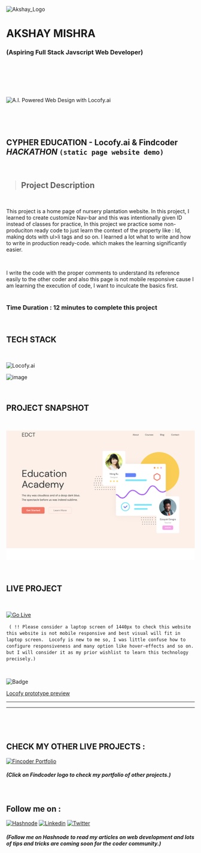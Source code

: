 ![Akshay_Logo](https://user-images.githubusercontent.com/110058268/192380880-88d3794d-a927-4515-929e-33cd308b3791.png)
# AKSHAY MISHRA 
### (Aspiring Full Stack Javscript Web Developer)              


&nbsp;

&nbsp;

&nbsp;



![A.I. Powered Web Design with Locofy.ai](https://user-images.githubusercontent.com/110058268/195703792-a5702f0a-d5f1-44f7-aac0-5211abc36c37.png)

&nbsp;

&nbsp;




## **CYPHER EDUCATION -**  Locofy.ai & Findcoder *HACKATHON* `(static page website demo)`

&nbsp;

> ## **Project Description**

&nbsp;

This project is a home page of nursery plantation website. In this project, I learned to create customize Nav-bar and this was intentionally given ID instead of classes for practice, In this project we practice some non-produciton ready code to just learn the context of the property like : Id, making dots with ul>li tags and so on. I learned a lot what to write and how to write in production ready-code. which makes the learning significantly easier.
 

&nbsp;

I write the code with the proper comments to understand its reference easily to the other coder and also this page is not mobile responsive cause I am learning the execution of code, I want to inculcate the basics first.   
&nbsp;


### **Time Duration :  12 minutes to complete this project**

&nbsp;

## **TECH STACK**


&nbsp;

![Locofy.ai](https://findcoder.fra1.digitaloceanspaces.com/1664622073273.png)

![image](https://user-images.githubusercontent.com/110058268/195691417-4c3f8da8-fcdb-4e73-a4ca-70c772c6305a.png)


&nbsp;

## **PROJECT SNAPSHOT**

&nbsp;


![Project Snapshot](cyphereducation_thumbnail.png)


&nbsp;

## **LIVE PROJECT**


&nbsp;

[<img alt="Go Live" width="170px" src="https://user-images.githubusercontent.com/110058268/192381169-8441c110-50f4-43a0-9ab1-b4cd6c509f95.png" />](https://cypherakshay-locofy-hackathon.netlify.app/ "Go Live")

`` ( !! Please consider a laptop screen of 1440px to check this website this website is not mobile responsive and best visual will fit in laptop screen. 
Locofy is new to me so, I was little confuse how to configure responsiveness and many option like hover-effects and so on. but I will consider it as my prior wishlist to learn this technology precisely.)``

&nbsp;


![Badge](https://img.shields.io/badge/LOCOFY-LIVE%20PREVIEW-brightgreen)

[Locofy prototype preview](https://www.locofy.ai/preview/b0NllqRUi%2Bo01OerGx3EmzZlZoZ2MuMWUMz%2Fvb8oQ0NKgLam2jsA3q%2FHIrRyDwlyalN43W6%2BUdd24C%2Fjaf%2Bp63Pbrz6AFipp9Q%3D%3D/Educational-Website
)





---
---


&nbsp;

&nbsp;

## **CHECK MY OTHER LIVE PROJECTS :**

 [<img alt="Fincoder Portfolio" width="200px" src="https://user-images.githubusercontent.com/110058268/192388254-11ffd2b4-2c52-40eb-84aa-7ad6bd709cff.png" />](https://www.findcoder.io/u/cypherakshay "Check my Portfolio")
 

 ##### (Click on Findcoder logo to check my portfolio of other projects.)

&nbsp;

## **Follow me on :**
[<img alt="Hashnode" width="100px" src="https://user-images.githubusercontent.com/110058268/192389289-13e5947e-de5a-42f6-a3e3-4dd290dbd79e.png" />](https://hashnode.com/@CypherAkshay "Follow me on Hashnode")
[<img alt="Linkedin" width="100px" src="https://user-images.githubusercontent.com/110058268/192389270-91f39005-b30e-4715-b96c-97f33dafeb5b.png" />](https://www.linkedin.com/in/cypher-akshay/ "Follow me on Linkedin")
[<img alt="Twitter" width="100px" src="https://user-images.githubusercontent.com/110058268/192389244-2c9954a2-db49-4cfe-abb6-e050d9749d28.png" />](https://twitter.com/cypherakshay "Follow me on Twitter")


##### (Follow me on Hashnode to read my articles on web development and lots of tips and tricks are coming soon for the coder community.)







